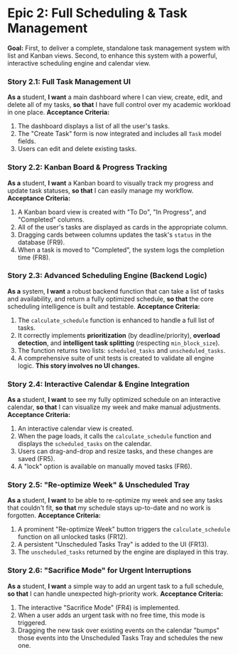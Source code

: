 # Epic 2: Full Scheduling & Task Management

**Goal:** First, to deliver a complete, standalone task management system with list and Kanban views. Second, to enhance this system with a powerful, interactive scheduling engine and calendar view.

### Story 2.1: Full Task Management UI

**As a** student, **I want** a main dashboard where I can view, create, edit, and delete all of my tasks, **so that** I have full control over my academic workload in one place.
**Acceptance Criteria:**
1. The dashboard displays a list of all the user's tasks.
2. The "Create Task" form is now integrated and includes all `Task` model fields.
3. Users can edit and delete existing tasks.

### Story 2.2: Kanban Board & Progress Tracking

**As a** student, **I want** a Kanban board to visually track my progress and update task statuses, **so that** I can easily manage my workflow.
**Acceptance Criteria:**
1. A Kanban board view is created with "To Do", "In Progress", and "Completed" columns.
2. All of the user's tasks are displayed as cards in the appropriate column.
3. Dragging cards between columns updates the task's `status` in the database (FR9).
4. When a task is moved to "Completed", the system logs the completion time (FR8).

### Story 2.3: Advanced Scheduling Engine (Backend Logic)

**As a** system, **I want** a robust backend function that can take a list of tasks and availability, and return a fully optimized schedule, **so that** the core scheduling intelligence is built and testable.
**Acceptance Criteria:**
1. The `calculate_schedule` function is enhanced to handle a full list of tasks.
2. It correctly implements **prioritization** (by deadline/priority), **overload detection**, and **intelligent task splitting** (respecting `min_block_size`).
3. The function returns two lists: `scheduled_tasks` and `unscheduled_tasks`.
4. A comprehensive suite of unit tests is created to validate all engine logic. **This story involves no UI changes.**

### Story 2.4: Interactive Calendar & Engine Integration

**As a** student, **I want** to see my fully optimized schedule on an interactive calendar, **so that** I can visualize my week and make manual adjustments.
**Acceptance Criteria:**
1. An interactive calendar view is created.
2. When the page loads, it calls the `calculate_schedule` function and displays the `scheduled_tasks` on the calendar.
3. Users can drag-and-drop and resize tasks, and these changes are saved (FR5).
4. A "lock" option is available on manually moved tasks (FR6).

### Story 2.5: "Re-optimize Week" & Unscheduled Tray

**As a** student, **I want** to be able to re-optimize my week and see any tasks that couldn't fit, **so that** my schedule stays up-to-date and no work is forgotten.
**Acceptance Criteria:**
1. A prominent "Re-optimize Week" button triggers the `calculate_schedule` function on all unlocked tasks (FR12).
2. A persistent "Unscheduled Tasks Tray" is added to the UI (FR13).
3. The `unscheduled_tasks` returned by the engine are displayed in this tray.

### Story 2.6: "Sacrifice Mode" for Urgent Interruptions

**As a** student, **I want** a simple way to add an urgent task to a full schedule, **so that** I can handle unexpected high-priority work.
**Acceptance Criteria:**
1. The interactive "Sacrifice Mode" (FR4) is implemented.
2. When a user adds an urgent task with no free time, this mode is triggered.
3. Dragging the new task over existing events on the calendar "bumps" those events into the Unscheduled Tasks Tray and schedules the new one.
